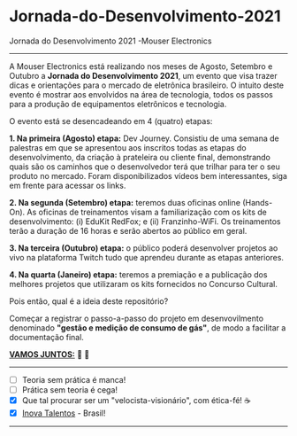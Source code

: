 # Jornada-do-Desenvolvimento-2021
Jornada do Desenvolvimento 2021 -Mouser Electronics

***

A Mouser Electronics está realizando nos meses de Agosto, Setembro e Outubro a **Jornada do Desenvolvimento 2021**, um evento que visa trazer dicas e orientações para o mercado de eletrônica brasileiro. O intuito deste evento é mostrar aos envolvidos na área de tecnologia, todos os passos para a produção de equipamentos eletrônicos e tecnologia.

O evento está se desencadeando em 4 (quatro) etapas:

  **1. Na primeira (Agosto) etapa:** Dev Journey. Consistiu de uma semana de palestras em que se apresentou aos inscritos todas as etapas do desenvolvimento, da criação à prateleira ou cliente final, demonstrando quais são os caminhos que o desenvolvedor terá que trilhar para ter o seu produto no mercado. Foram disponibilizados vídeos bem interessantes, siga em frente para acessar os links.

  **2. Na segunda (Setembro) etapa:** teremos duas oficinas online (Hands-On). As oficinas de treinamentos visam a familiarização com os kits de desenvolvimento: (i) EduKit RedFox; e (ii) Franzinho-WiFi. Os treinamentos terão a duração de 16 horas e serão abertos ao público em geral. 

  **3. Na terceira (Outubro) etapa:** o público poderá desenvolver projetos ao vivo na plataforma Twitch tudo que aprendeu durante as etapas anteriores.

  **4. Na quarta (Janeiro) etapa:** teremos a premiação e a publicação dos melhores projetos que utilizaram os kits fornecidos no Concurso Cultural.

Pois então, qual é a ideia deste repositório? 

Começar a registrar o passo-a-passo do projeto em desenvovilmento denominado **"gestão e medição de consumo de gás"**, de modo a facilitar a documentação final.

[**VAMOS JUNTOS:**](https://github.com/Mario-Camara/Jornada-do-Desenvolvimento-2021/wiki/Capa:-informa%C3%A7%C3%B5es-b%C3%A1sicas-e-links-relacionados-%C3%A0-Jornada) :fist_right: :fist_left:

***
- [ ] Teoria sem prática é manca!
- [ ] Prática sem teoria é cega!
- [x] Que tal procurar ser um "velocista-visionário", com ética-fé!   :coffee:
- [x] [Inova Talentos](https://br.mouser.com/development-tools-center/) - Brasil!
*** 

